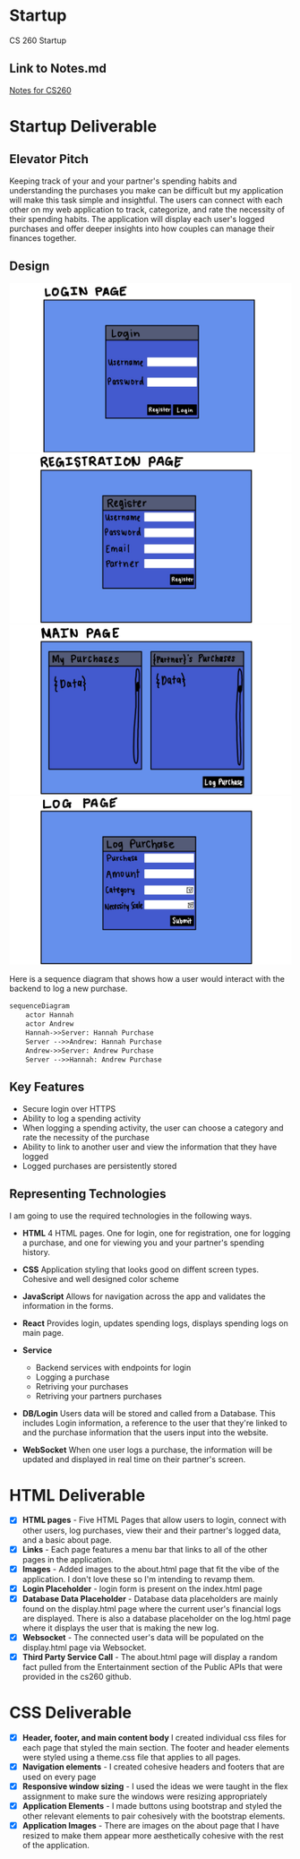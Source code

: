 # Startup
CS 260 Startup
## Link to Notes.md
[Notes for CS260](notes.md)

# Startup Deliverable
## Elevator Pitch
Keeping track of your and your partner's spending habits and understanding the purchases you make can be difficult but my application will make this task simple and insightful. The users can connect with each other on my web application to track, categorize, and rate the necessity of their spending habits. The application will display each user's logged purchases and offer deeper insights into how couples can manage their finances together.

## Design
![Mock](design/loginPage.jpg)
![Mock](design/registrationPage.jpg)
![Mock](design/mainPage.jpg)
![Mock](design/logPage.jpg)


Here is a sequence diagram that shows how a user would interact with the backend to log a new purchase.

```mermaid
sequenceDiagram
    actor Hannah
    actor Andrew
    Hannah->>Server: Hannah Purchase
    Server -->>Andrew: Hannah Purchase
    Andrew->>Server: Andrew Purchase
    Server -->>Hannah: Andrew Purchase
```

## Key Features
- Secure login over HTTPS
- Ability to log a spending activity
- When logging a spending activity, the user can choose a category and rate the necessity of the purchase
- Ability to link to another user and view the information that they have logged
- Logged purchases are persistently stored

## Representing Technologies

I am going to use the required technologies in the following ways. 

- **HTML** 4 HTML pages. One for login, one for registration, one for logging a purchase, and one for viewing you and your partner's spending history. 

- **CSS** Application styling that looks good on diffent screen types. Cohesive and well designed color scheme

- **JavaScript** Allows for navigation across the app and validates the information in the forms. 

- **React** Provides login, updates spending logs, displays spending logs on main page.

- **Service**
    - Backend services with endpoints for login
    - Logging a purchase
    - Retriving your purchases
    - Retriving your partners purchases

- **DB/Login** Users data will be stored and called from a Database. This includes Login information, a reference to the user that they're linked to and the purchase information that the users input into the website. 

- **WebSocket** When one user logs a purchase, the information will be updated and displayed in real time on their partner's screen. 


# HTML Deliverable
- [x] **HTML pages** - Five HTML Pages that allow users to login, connect with other users, log purchases, view their and their partner's logged data, and a basic about page. 
- [x] **Links** - Each page features a menu bar that links to all of the other pages in the application.
- [x] **Images** - Added images to the about.html page that fit the vibe of the application. I don't love these so I'm intending to revamp them.
- [x] **Login Placeholder** - login form is present on the index.html page
- [x] **Database Data Placeholder** - Database data placeholders are mainly found on the display.html page where the current user's financial logs are displayed. There is also a database placeholder on the log.html page where it displays the user that is making the new log. 
- [x] **Websocket** - The connected user's data will be populated on the display.html page via Websocket. 
- [x] **Third Party Service Call** - The about.html page will display a random fact pulled from the Entertainment section of the Public APIs that were provided in the cs260 github. 

# CSS Deliverable
-[x] **Header, footer, and main content body** I created individual css files for each page that styled the main section. The footer and header elements were styled using a theme.css file that applies to all pages.
-[x] **Navigation elements** - I created cohesive headers and footers that are used on every page
-[x] **Responsive window sizing** - I used the ideas we were taught in the flex assignment to make sure the windows were resizing appropriately
-[x] **Application Elements** - I made buttons using bootstrap and styled the other relevant elements to pair cohesively with the bootstrap elements.
-[x] **Application Images** - There are images on the about page that I have resized to make them appear more aesthetically cohesive with the rest of the application. 